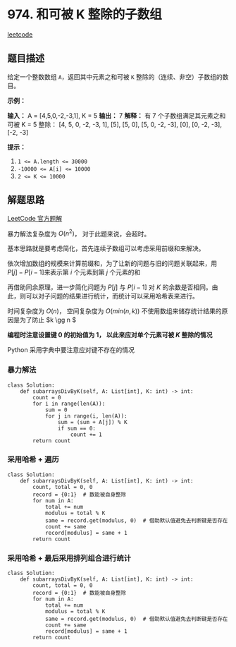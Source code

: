 # 974. 和可被 K 整除的子数组

[leetcode](https://leetcode-cn.com/problems/subarray-sums-divisible-by-k/)

## 题目描述

给定一个整数数组 `A`，返回其中元素之和可被 `K` 整除的（连续、非空）子数组的数目。

**示例：**

**输入：** A = [4,5,0,-2,-3,1], K = 5
**输出：** 7
**解释：** 有 7 个子数组满足其元素之和可被 K = 5 整除：
[4, 5, 0, -2, -3, 1], [5], [5, 0], [5, 0, -2, -3], [0], [0, -2, -3], [-2, -3]

**提示：**

1.  `1 <= A.length <= 30000`
2.  `-10000 <= A[i] <= 10000`
3.  `2 <= K <= 10000`

## 解题思路

[LeetCode 官方题解](https://leetcode-cn.com/problems/subarray-sums-divisible-by-k/)

暴力解法复杂度为 $O(n^2)$， 对于此题来说，会超时。

基本思路就是要考虑简化，首先连续子数组可以考虑采用前缀和来解决。

依次增加数组的规模来计算前缀和，为了让新的问题与旧的问题关联起来，用 $P[j] - P[i-1]$来表示第 $i$ 个元素到第 $j$ 个元素的和

再借助同余原理，进一步简化问题为 $P[j]$ 与 $P[i-1]$ 对 $K$ 的余数是否相同。由此，则可以对子问题的结果进行统计，而统计可以采用哈希表来进行。

时间复杂度为 $O(n)$， 空间复杂度为 $O(min(n, k))$
不使用数组来储存统计结果的原因是为了防止 $k \gg n $

**编程时注意设置键 0 的初始值为 1， 以此来应对单个元素可被 $K$ 整除的情况**

Python 采用字典中要注意应对键不存在的情况

### 暴力解法

```python{.line-numbers}
class Solution:
    def subarraysDivByK(self, A: List[int], K: int) -> int:
        count = 0
        for i in range(len(A)):
            sum = 0
            for j in range(i, len(A)):
                sum = (sum + A[j]) % K
                if sum == 0:
                    count += 1
        return count
```

### 采用哈希 + 遍历

```python{.line-numbers}
class Solution:
    def subarraysDivByK(self, A: List[int], K: int) -> int:
        count, total = 0, 0
        record = {0:1}  # 数能被自身整除
        for num in A:
            total += num
            modulus = total % K
            same = record.get(modulus, 0)  # 借助默认值避免去判断键是否存在
            count += same
            record[modulus] = same + 1
        return count
```

### 采用哈希 + 最后采用排列组合进行统计

```python{.line-numbers}
class Solution:
    def subarraysDivByK(self, A: List[int], K: int) -> int:
        count, total = 0, 0
        record = {0:1}  # 数能被自身整除
        for num in A:
            total += num
            modulus = total % K
            same = record.get(modulus, 0)  # 借助默认值避免去判断键是否存在
            count += same
            record[modulus] = same + 1
        return count
```
